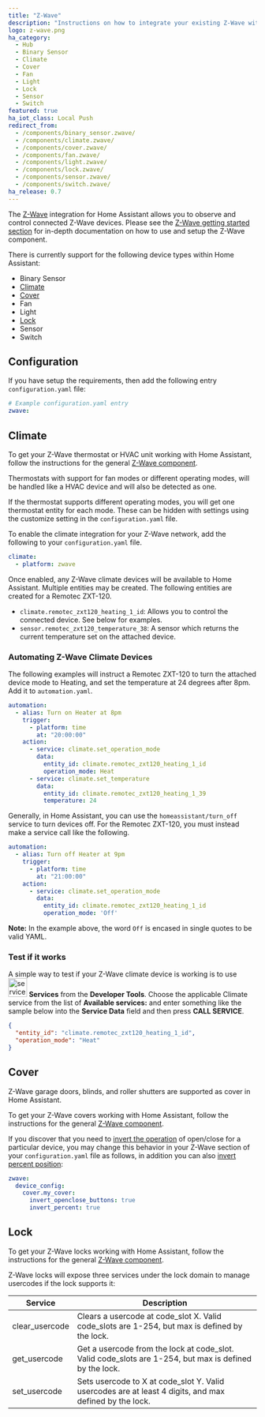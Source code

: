 ```yaml
---
title: "Z-Wave"
description: "Instructions on how to integrate your existing Z-Wave within Home Assistant."
logo: z-wave.png
ha_category:
  - Hub
  - Binary Sensor
  - Climate
  - Cover
  - Fan
  - Light
  - Lock
  - Sensor
  - Switch
featured: true
ha_iot_class: Local Push
redirect_from:
  - /components/binary_sensor.zwave/
  - /components/climate.zwave/
  - /components/cover.zwave/
  - /components/fan.zwave/
  - /components/light.zwave/
  - /components/lock.zwave/
  - /components/sensor.zwave/
  - /components/switch.zwave/
ha_release: 0.7
---
```


The [Z-Wave](http://www.z-wave.com/) integration for Home Assistant allows you to observe and control connected Z-Wave devices. Please see the [Z-Wave getting started section](/docs/z-wave/) for in-depth documentation on how to use and setup the Z-Wave component.

There is currently support for the following device types within Home Assistant:

- Binary Sensor
- [Climate](#climate)
- [Cover](#cover)
- Fan
- Light
- [Lock](#lock)
- Sensor
- Switch

## Configuration

If you have setup the requirements, then add the following entry `configuration.yaml` file:

```yaml
# Example configuration.yaml entry
zwave:
```

## Climate

To get your Z-Wave thermostat or HVAC unit working with Home Assistant, follow the instructions for the general [Z-Wave component](/getting-started/z-wave/).

<p class='note'>
Thermostats with support for fan modes or different operating modes, will be handled like a HVAC device and will also be detected as one.

If the thermostat supports different operating modes, you will get one thermostat entity for each mode. These can be hidden with settings using the customize setting in the `configuration.yaml` file.
</p>

To enable the climate integration for your Z-Wave network, add the following to your `configuration.yaml` file.

```yaml
climate:
  - platform: zwave
```

Once enabled, any Z-Wave climate devices will be available to Home Assistant. Multiple entities may be created. The following entities are created for a Remotec ZXT-120.

- `climate.remotec_zxt120_heating_1_id`: Allows you to control the connected device. See below for examples.
- `sensor.remotec_zxt120_temperature_38`: A sensor which returns the current temperature set on the attached device.

### Automating Z-Wave Climate Devices

The following examples will instruct a Remotec ZXT-120 to turn the attached device mode to Heating, and set the temperature at 24 degrees after 8pm. Add it to `automation.yaml`.

```yaml
automation:
  - alias: Turn on Heater at 8pm
    trigger:
      - platform: time
        at: "20:00:00"
    action:
      - service: climate.set_operation_mode
        data:
          entity_id: climate.remotec_zxt120_heating_1_id
          operation_mode: Heat
      - service: climate.set_temperature
        data:
          entity_id: climate.remotec_zxt120_heating_1_39
          temperature: 24
```

Generally, in Home Assistant, you can use the `homeassistant/turn_off` service to turn devices off. For the Remotec ZXT-120, you must instead make a service call like the following.

```yaml
automation:
  - alias: Turn off Heater at 9pm
    trigger:
      - platform: time
        at: "21:00:00"
    action:
      - service: climate.set_operation_mode
        data:
          entity_id: climate.remotec_zxt120_heating_1_id
          operation_mode: 'Off'
```

**Note:** In the example above, the word `Off` is encased in single quotes to be valid YAML.

### Test if it works

A simple way to test if your Z-Wave climate device is working is to use <img src='/images/screenshots/developer-tool-services-icon.png' alt='service developer tool icon' class="no-shadow" height="38" /> **Services** from the **Developer Tools**. Choose the applicable Climate service from the list of **Available services:** and enter something like the sample below into the **Service Data** field and then press **CALL SERVICE**.

```json
{
  "entity_id": "climate.remotec_zxt120_heating_1_id",
  "operation_mode": "Heat"
}
```

## Cover

Z-Wave garage doors, blinds, and roller shutters are supported as cover in Home Assistant.

To get your Z-Wave covers working with Home Assistant, follow the instructions for the general [Z-Wave component](#configuration).

If you discover that you need to [invert the operation](/docs/z-wave/installation/#invert_openclose_buttons) of open/close for a particular device, you may change this behavior in your Z-Wave section of your `configuration.yaml` file as follows, in addition you can also [invert percent position](/docs/z-wave/installation/#invert_percent):

```yaml
zwave:
  device_config:
    cover.my_cover:
      invert_openclose_buttons: true
      invert_percent: true
```

## Lock

To get your Z-Wave locks working with Home Assistant, follow the instructions for the general [Z-Wave component](#configuration).

Z-Wave locks will expose three services under the lock domain to manage usercodes if the lock supports it:

| Service | Description |
| ------- | ----------- |
| clear_usercode | Clears a usercode at code_slot X. Valid code_slots are 1-254, but max is defined by the lock. |
| get_usercode | Get a usercode from the lock at code_slot. Valid code_slots are 1-254, but max is defined by the lock. |
| set_usercode | Sets usercode to X at code_slot Y. Valid usercodes are at least 4 digits, and max defined by the lock. |
